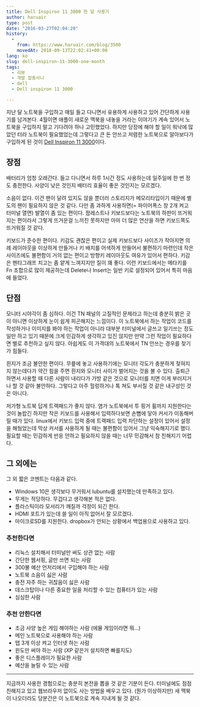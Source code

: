 ```yaml
---
title: Dell Inspiron 11 3000 한 달 사용기
author: haruair
type: post
date: "2016-03-27T02:04:20"
history:
  - 
    from: https://www.haruair.com/blog/3500
    movedAt: 2018-09-13T22:02:41+00:00
lang: ko
slug: dell-inspiron-11-3000-one-month
tags:
  - 리뷰
  - 개발 잡동사니
  - dell
  - Dell inspiron 11 3000

---
```

지난 달 노트북을 구입하고 매일 들고 다니면서 유용하게 사용하고 있어 간단하게 사용기를 남겨본다. 4월이면 애플이 새로운 맥북을 내놓을 거라는 이야기가 계속 있어서 노트북을 구입하지 말고 기다려야 하나 고민했었다. 하지만 당장에 해야 할 일이 워낙에 많았던 터라 노트북이 필요했었는데 그렇다고 큰 돈 안쓰고 저렴한 노트북으로 알아보다가 구입하게 된 것이 [Dell Inspiron 11 3000][1]이다.

## 장점

배터리가 엄청 오래간다. 들고 다니면서 하루 1시간 정도 사용하는데 일주일에 한 번 정도 충전한다. 사양이 낮은 것인지 배터리 효율이 좋은 것인지는 모르겠다.

소음이 없다. 이건 팬이 달려 있지도 않을 뿐더러 스토리지가 메모리타입이기 때문에 별도의 팬이 필요하지 않은 것 같다. 다만 좀 과하게 사용하면(= 파이어폭스 창 2개 켜고 터미널 열면) 발열이 좀 있는 편이다. 팜레스트나 키보드보다는 노트북의 하판이 뜨거워지는 편이라서 그렇게 뜨거운걸 느끼진 못하지만 아마 더 많은 연산을 하면 키보드쪽도 뜨거워질 것 같다.

키보드가 준수한 편이다. 키감도 괜찮은 편이고 실제 키보드보다 사이즈가 작아지면 의례 레이아웃을 이상하게 만들거나 키 배치를 어색하게 만들어서 불편하기 마련인데 작은 사이즈에도 불편함이 거의 없는 편이고 방향키 레이아웃도 여유가 있어서 편하다. 키감은 펜타그래프 치고는 좀 얕게 느껴지지만 질이 꽤 좋다. 이런 키보드에서는 메타키를 Fn 조합으로 많이 제공하는데 Delete나 Insert는 일반 키로 설정되어 있어서 특히 마음에 들었다.

## 단점

모니터 시야각이 좀 심하다. 이건 TN 패널의 고질적인 문제라고 하는데 충분히 밝은 곳이 아니면 이상하게 눈이 쉽게 피곤해지는 느낌이다. 이 노트북에서 하는 작업이 코드를 작성하거나 이미지를 봐야 하는 작업이 아니라 대부분 터미널에서 글쓰고 일기쓰는 정도 일만 하고 있기 때문에 크게 민감하게 생각하고 있진 않지만 만약 그런 작업이 필요하다면 별로 추천하고 싶지 않다. 아쉽게도 이 가격대의 노트북에서 TN 안쓰는 경우를 찾기가 힘들다.

흰지가 조금 불안한 편이다. 무릎에 놓고 사용하기에는 모니터 각도가 충분하게 젖혀지지 않는데다가 약간 힘을 주면 흰지와 모니터 사이가 벌어지는 것을 볼 수 있다. 출퇴근하면서 사용할 때 다른 사람이 내리다가 가방 같은 것으로 모니터를 치면 이게 부러지거나 할 것 같아 불안하다. 그렇다고 아주 헐렁하거나 톡 쳐도 부서질 것 같은 내구성인 것은 아니다.

저가형 노트북 답게 트랙패드가 좋지 않다. 염가 노트북에서 투 핑거 휠까지 지원한다는 것이 놀랍긴 하지만 작은 키보드를 사용해서 입력하다보면 손뼘에 닿아 커서가 이동해버릴 때가 있다. linux에서 키보드 입력 중에 트랙패드 입력 차단하는 설정이 있어서 설정을 해뒀었는데 막상 커서를 사용하게 될 때는 불편함이 있어서 그냥 익숙해지기로 했다. 필요할 때는 민감하게 반응 안하고 필요하지 않을 때는 너무 민감해서 참 친해지기 어렵다.

## 그 외에는

그 외 짧은 코멘트는 다음과 같다.

  * Windows 10은 생각보다 무거워서 lubuntu를 설치했는데 만족하고 있다.
  * 무게는 적당하다. 무겁다고 생각해본 적은 없다.
  * 플라스틱이라 모서리가 깨질까 걱정이 되긴 한다.
  * HDMI 포트가 있는데 쓸 일이 아직 없어서 잘 모르겠다.
  * 마이크로SD를 지원한다. dropbox가 안되는 상황에서 백업용으로 사용하고 있다.

### 추천한다면

  * 리눅스 설치해서 터미널만 써도 상관 없는 사람
  * 간단한 웹서핑, 글만 쓰면 되는 사람
  * 300불 예산 언저리에서 구입해야 하는 사람
  * 노트북 소음이 싫은 사람
  * 충전 자주 하는 귀찮음이 싫은 사람
  * 데스크탑이나 다른 중요한 일을 처리할 수 있는 컴퓨터가 있는 사람
  * 심심한 사람

### 추천 안한다면

  * 조금 사양 높은 게임 해야하는 사람 (에뮬 게임이라면 뭐&#8230;)
  * 메인 노트북으로 사용해야 하는 사람
  * 탭 3개 이상 켜고 인터넷 하는 사람
  * 윈도만 써야 하는 사람 (XP 같은거 설치하면 빠를지도)
  * 좋은 디스플레이가 필요한 사람
  * 예산을 늘릴 수 있는 사람

* * *

지금까지 사용한 경험으로는 충분히 본전을 뽑을 것 같은 기분이 든다. 터미널에도 점점 친해지고 있고 웹브라우저 없이도 사는 방법을 배우고 있다. (뭔가 이상하지만) 새 맥북이 나오더라도 당분간은 이 노트북으로 계속 지내게 될 것 같다.

 [1]: http://haruair.com/blog/3429